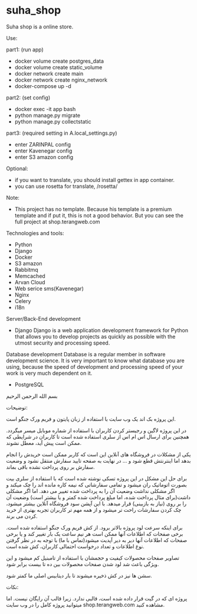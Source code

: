 # suha_shop
Suha shop is a online store.

Use:

part1: (run app)
  - docker volume create postgres_data
  - docker volume create static_volume
  - docker network create main
  - docker network create nginx_network
  - docker-compose up -d

part2: (set config)
  - docker exec -it app bash
  - python manage.py migrate
  - python manage.py collectstatic

part3: (required setting in A.local_settings.py)
  - enter ZARINPAL config
  - enter Kavenegar config
  - enter S3 amazon config

Optional:
  - if you want to translate, you should install gettex in app container.
  - you can use rosetta for translate, /rosetta/

Note:
   - This project has no template. Because his template is a premium template and if put it, this is not a good behavior. But you can see the full project at shop.terangweb.com

Technologies and tools:
  - Python
  - Django
  - Docker
  - S3 amazon
  - Rabbitmq
  - Memcached
  - Arvan Cloud
  - Web serice sms(Kavenegar)
  - Nginx
  - Celery
  - i18n
  
Server/Back-End development
 - Django
Django is a web application development framework for Python that allows you to develop projects as quickly as possible with the utmost security and processing speed.

Database development
Database is a regular member in software development science. It is very important to know what database you are using, because the speed of development and processing speed of your work is very much dependent on it.

 - PostgreSQL

بسم الله الرحمن الرحیم

توضیحات:

  این پروژه بک اند یک وب سایت با استفاده از زبان پایتون و فریم ورک جنگو است.
  
  در این پروژه لاگین و رجیستر کردن کاربران با استفاده از شماره موبایل میسر میگردد. همچنین برای ارسال اس ام اس از سلری استفاده شده است تا کاربران در شرایطی که ممکن است پیش آید، معطل نشوند.
  
  یکی از مشکلات در فروشگاه های آنلاین این است که کاربر ممکن است خریدش را انجام بدهد اما اینترنتش قطع شود و ... در نهایت به صفحه تایید سفارش منتقل نشود و وضعیت سفارش بر روی پرداخت نشده باقی بماند.
  
  برای حل این مشکل در این پروژه تسکی نوشته شده است که با استفاده از سلری بیت بصورت اتوماتیک ران میشود و تمامی سفارشاتی که نیمه کاره مانده اند را چک میکند و اگر مشکلی نداشت وضعیت آن را به پرداخت شده تغییر می دهد. اما اگر مشکلی داشت(برای مثال پرداخت شده، اما مبلغ پرداخت شده کمتر و یا بیشتر است) وضعیت آن را بر روی (نیاز به بازبینی) قرار میدهد. با این آپشن سود فروشگاه آنلاین بیشتر میشود، چک کردن سفارشات راحت تر میشود و از همه مهم تر کاربران تجربه بهتری از خرید کردن می برند.
  
  برای اینکه سرعت لود پروژه بالاتر برود. از کش فریم ورک جنگو استفاده شده است. برخی صفحات که اطلاعات آنها ممکن است هر نیم ساعت یک بار تغییر کند و یا برخی صفحات که اطلاعات آنها دیر به دیر آپدیت میشود(تماس با ما) با توجه به در نظر گرفتن نوع اطلاعات و تعداد درخواست احتمالی کاربران، کش شده است.
  
  تصاویر صفحات محصولات کیفیت و حجمشان با استفاده از تامبنیل کم میشود و این ویژگی باعث شد لود شدن صفحات محصولات بین ده تا بیست برابر شود. 
  
  سشن ها نیز در کش ذخیره میشوند تا بار دیتابیس اصلی ما کمتر شود.
  
نکات:

  پروژه ای که در گیت قرار داده شده است، قالبی ندارد. زیرا قالب آن رایگان نیست. اما میتوانید پروژه کامل را در وب سایت shop.terangweb.com مشاهده کنید.
